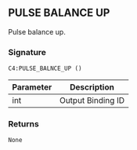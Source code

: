 ## PULSE BALANCE UP

Pulse balance up.


### Signature

`C4:PULSE_BALNCE_UP ()`


| Parameter | Description |
| --- | --- |
| int | Output Binding ID |


### Returns

`None`